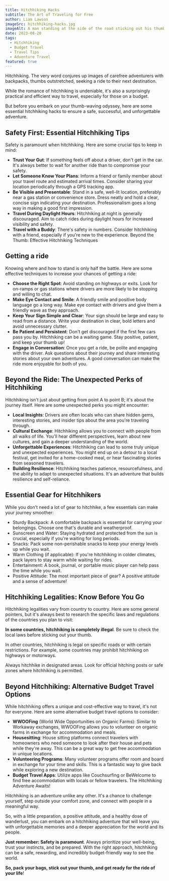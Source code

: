 ```yaml
---
title: Hitchhiking Hacks
subtitle: The Art of Traveling for Free
author: Liam Lawson
imageSrc: hitchhiking-hacks.jpg
imageAlt: A man standing at the side of the road sticking out his thumb to try and get a lift
date: 2023-08-20
tags:
  - Hitchhiking
  - Budget Travel
  - Travel Tips
  - Adventure Travel
featured: true
---
```


Hitchhiking. The very word conjures up images of carefree adventurers with backpacks, thumbs outstretched, seeking a ride to their next destination.

While the romance of hitchhiking is undeniable, it's also a surprisingly practical and efficient way to travel, especially for those on a budget.

But before you embark on your thumb-waving odyssey, here are some essential hitchhiking hacks to ensure a safe, successful, and unforgettable adventure.

## Safety First: Essential Hitchhiking Tips

Safety is paramount when hitchhiking. Here are some crucial tips to keep in mind:

- **Trust Your Gut**: If something feels off about a driver, don't get in the car. It's always better to wait for another ride than to compromise your safety.
- **Let Someone Know Your Plans**: Inform a friend or family member about your travel route and estimated arrival times. Consider sharing your location periodically through a GPS tracking app.
- **Be Visible and Presentable**: Stand in a safe, well-lit location, preferably near a gas station or convenience store. Dress neatly and hold a clear, concise sign indicating your destination. Professionalism goes a long way in making a good first impression.
- **Travel During Daylight Hours**: Hitchhiking at night is generally discouraged. Aim to catch rides during daylight hours for increased visibility and safety.
- **Travel with a Buddy**: There's safety in numbers. Consider hitchhiking with a friend, especially if you're new to the experience.
  Beyond the Thumb: Effective Hitchhiking Techniques

## Getting a ride

Knowing where and how to stand is only half the battle. Here are some effective techniques to increase your chances of getting a ride:

- **Choose the Right Spot**: Avoid standing on highways or exits. Look for on-ramps or gas stations where drivers are more likely to be stopping and willing to chat.
- **Make Eye Contact and Smile**: A friendly smile and positive body language go a long way. Make eye contact with drivers and give them a friendly wave as they approach.
- **Keep Your Sign Simple and Clear**: Your sign should be large and easy to read from a distance. Write your destination in clear, bold letters and avoid unnecessary clutter.
- **Be Patient and Persistent**: Don't get discouraged if the first few cars pass you by. Hitchhiking can be a waiting game. Stay positive, patient, and keep your thumb up!
- **Engage in Conversation**: Once you get a ride, be polite and engaging with the driver. Ask questions about their journey and share interesting stories about your own adventures. A good conversation can make the ride more enjoyable for both of you.

## Beyond the Ride: The Unexpected Perks of Hitchhiking

Hitchhiking isn't just about getting from point A to point B; it's about the journey itself. Here are some unexpected perks you might encounter:

- **Local Insights**: Drivers are often locals who can share hidden gems, interesting stories, and insider tips about the area you're traveling through.
- **Cultural Exchange**: Hitchhiking allows you to connect with people from all walks of life. You'll hear different perspectives, learn about new cultures, and gain a deeper understanding of the world.
- **Unforgettable Experiences**: Hitchhiking can lead to some truly unique and unexpected experiences. You might end up on a detour to a local festival, get invited for a home-cooked meal, or hear fascinating stories from seasoned travelers.
- **Building Resilience**: Hitchhiking teaches patience, resourcefulness, and the ability to adapt to unexpected situations. It's an adventure that builds resilience and self-reliance.

## Essential Gear for Hitchhikers

While you don't need a lot of gear to hitchhike, a few essentials can make your journey smoother:

- Sturdy Backpack: A comfortable backpack is essential for carrying your belongings. Choose one that's durable and weatherproof.
- Sunscreen and Water: Staying hydrated and protected from the sun is crucial, especially if you're waiting for long periods.
- Snacks: Pack some non-perishable snacks to keep your energy levels up while you wait.
- Warm Clothing (if applicable): If you're hitchhiking in colder climates, pack layers to stay warm while waiting for rides.
- Entertainment: A book, journal, or portable music player can help pass the time while you wait.
- Positive Attitude: The most important piece of gear? A positive attitude and a sense of adventure!

## Hitchhiking Legalities: Know Before You Go

Hitchhiking legalities vary from country to country. Here are some general pointers, but it's always best to research the specific laws and regulations of the countries you plan to visit:

**In some countries, hitchhiking is completely illegal**. Be sure to check the local laws before sticking out your thumb.

In other countries, hitchhiking is legal on specific roads or with certain restrictions. For example, some countries may prohibit hitchhiking on highways or motorways.

Always hitchhike in designated areas. Look for official hitching posts or safe zones where hitchhiking is permitted.

## Beyond Hitchhiking: Alternative Budget Travel Options

While hitchhiking offers a unique and cost-effective way to travel, it's not for everyone. Here are some alternative budget travel options to consider:

- **WWOOFing** (World Wide Opportunities on Organic Farms): Similar to Workaway exchanges, WWOOFing allows you to volunteer on organic farms in exchange for accommodation and meals.
- **Housesitting**: House sitting platforms connect travelers with homeowners who need someone to look after their house and pets while they're away. This can be a great way to get free accommodation in unique locations.
- **Volunteering Programs**: Many volunteer programs offer room and board in exchange for your time and skills. This is a fantastic way to give back while exploring a new destination.
- **Budget Travel Apps**: Utilize apps like Couchsurfing or BeWelcome to find free accommodation with locals or fellow travelers.
  The Hitchhiking Adventure Awaits!

Hitchhiking is an adventure unlike any other. It's a chance to challenge yourself, step outside your comfort zone, and connect with people in a meaningful way.

So, with a little preparation, a positive attitude, and a healthy dose of wanderlust, you can embark on a hitchhiking adventure that will leave you with unforgettable memories and a deeper appreciation for the world and its people.

**Just remember: Safety is paramount**. Always prioritize your well-being, trust your instincts, and be prepared. With the right approach, hitchhiking can be a safe, rewarding, and incredibly budget-friendly way to see the world.

**So, pack your bags, stick out your thumb, and get ready for the ride of your life**!
